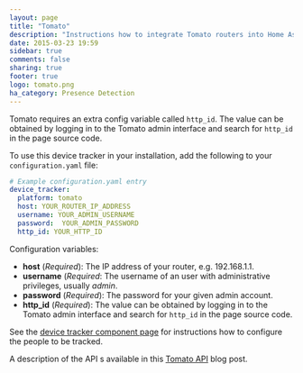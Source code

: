 ```yaml
---
layout: page
title: "Tomato"
description: "Instructions how to integrate Tomato routers into Home Assistant."
date: 2015-03-23 19:59
sidebar: true
comments: false
sharing: true
footer: true
logo: tomato.png
ha_category: Presence Detection
---
```



Tomato requires an extra config variable called `http_id`. The value can be obtained by logging in to the Tomato admin interface and search for `http_id` in the page source code.

To use this device tracker in your installation, add the following to your `configuration.yaml` file:

```yaml
# Example configuration.yaml entry
device_tracker:
  platform: tomato
  host: YOUR_ROUTER_IP_ADDRESS
  username: YOUR_ADMIN_USERNAME
  password:  YOUR_ADMIN_PASSWORD
  http_id: YOUR_HTTP_ID
```

Configuration variables:

- **host** (*Required*): The IP address of your router, e.g. 192.168.1.1.
- **username** (*Required*: The username of an user with administrative privileges, usually *admin*.
- **password** (*Required*): The password for your given admin account.
- **http_id** (*Required*): The value can be obtained by logging in to the Tomato admin interface and search for `http_id` in the page source code.

See the [device tracker component page](/components/device_tracker/) for instructions how to configure the people to be tracked.

A description of the API s available in this [Tomato API](http://paulusschoutsen.nl/blog/2013/10/tomato-api-documentation/) blog post.
    
